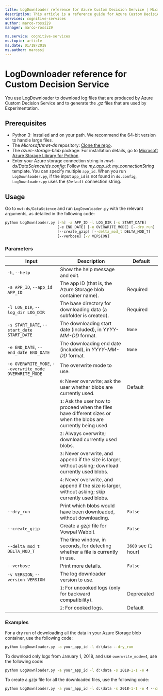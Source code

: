 ```yaml
---
title: LogDownloader reference for Azure Custom Decision Service | Microsoft Docs
description: This article is a reference guide for Azure Custom Decision Service LogDownloader.
services: cognitive-services
author: marco-rossi29
manager: marco-rossi29

ms.service: cognitive-services
ms.topic: article
ms.date: 01/18/2018
ms.author: marossi
---
```


# LogDownloader reference for Custom Decision Service

You use LogDownloader to download log files that are produced by Azure Custom Decision Service and to generate the *.gz* files that are used by Experimentation.

## Prerequisites
- Python 3: Installed and on your path. We recommend the 64-bit version to handle large files.
- The *Microsoft/mwt-ds* repository: [Clone the repo](https://github.com/Microsoft/mwt-ds).
- The *azure-storage-blob* package: For installation details, go to [Microsoft Azure Storage Library for Python](https://github.com/Azure/azure-storage-python#option-1-via-pypi).
- Enter your Azure storage connection string in *mwt-ds/DataScience/ds.config*: Follow the *my_app_id: my_connectionString* template. You can specify multiple `app_id`. When you run `LogDownloader.py`, if the input `app_id` is not found in `ds.config`, `LogDownloader.py` uses the `$Default` connection string.

## Usage
Go to `mwt-ds/DataScience` and run `LogDownloader.py` with the relevant arguments, as detailed in the following code:

```cmd
python LogDownloader.py [-h] -a APP_ID -l LOG_DIR [-s START_DATE]
                        [-e END_DATE] [-o OVERWRITE_MODE] [--dry_run]
                        [--create_gzip] [--delta_mod_t DELTA_MOD_T]
                        [--verbose] [-v VERSION]
```

### Parameters
| Input | Description | Default |
| --- | --- | --- |
| `-h`, `--help` | Show the help message and exit. | |
| `-a APP_ID`, `--app_id APP_ID` | The app ID (that is, the Azure Storage blob container name). | Required |  
| `-l LOG_DIR`, `--log_dir LOG_DIR` | The base directory for downloading data (a subfolder is created).  | Required |  
| `-s START_DATE`, `--start_date START_DATE` | The downloading start date (included), in *YYYY-MM-DD* format. | `None` |  
| `-e END_DATE`, `--end_date END_DATE` | The downloading end date (included), in *YYYY-MM-DD* format. | `None` |  
| `-o OVERWRITE_MODE`, `--overwrite_mode OVERWRITE_MODE` | The overwrite mode to use. | |  
| | `0`: Never overwrite; ask the user whether blobs are currently used. | Default | | 
| | `1`: Ask the user how to proceed when the files have different sizes or when the blobs are currently being used. | |  
| | `2`: Always overwrite; download currently used blobs. | |  
| | `3`: Never overwrite, and append if the size is larger, without asking; download currently used blobs. | |  
| | `4`: Never overwrite, and append if the size is larger, without asking; skip currently used blobs. | |  
| `--dry_run` | Print which blobs would have been downloaded, without downloading. | `False` |  
| `--create_gzip` | Create a *gzip* file for Vowpal Wabbit. | `False` |  
| `--delta_mod_t DELTA_MOD_T` | The time window, in seconds, for detecting whether a file is currently in use. | `3600` sec (`1` hour) |  
| `--verbose` | Print more details. | `False` |  
| `-v VERSION`, `--version VERSION` | The log downloader version to use. | |  
| | `1`: For uncooked logs (only for backward compatibility). | Deprecated |  
| | `2`: For cooked logs. | Default |  


### Examples

For a dry run of downloading all the data in your Azure Storage blob container, use the following code:
```cmd
python LogDownloader.py -a your_app_id -l d:\data --dry_run
```

To download only logs from January 1, 2018, and use `owerwrite_mode=4`, use the following code:
```cmd
python LogDownloader.py -a your_app_id -l d:\data -s 2018-1-1 -o 4
```

To create a *gzip* file for all the downloaded files, use the following code:
```cmd
python LogDownloader.py -a your_app_id -l d:\data -s 2018-1-1 -o 4 --create_gzip
```

